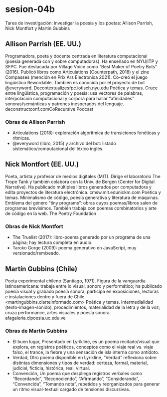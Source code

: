 # sesion-04b

Tarea de investigación: investigar la poesía y los poetas: Allison Parrish, Nick Montfort y Martin Gubbins

## Allison Parrish (EE. UU.)

Programadora, poeta y docente centrada en literatura computacional (poesía generada con y sobre computadoras). Ha enseñado en NYU/ITP y SFPC. Fue destacada por Village Voice como “Best Maker of Poetry Bots” (2016). Publicó libros como Articulations (Counterpath, 2018) y el zine Compasses (mención en Prix Ars Electronica 2021). Co-creó el juego lingüístico Rewordable. También es conocida por el proyecto de bot @everyword. Decontextualizesfpc.iotisch.nyu.edu
Poética y temas. Cruce entre lingüística, programación y poesía: usa vectores de palabras, interpolación computacional y corpora para hallar “afinidades” sonoras/semánticas y patrones inesperados del lenguaje. deconstructconf.comCoRecursive Podcast

### Obras de Allison Parrish

- Articulations (2018): exploración algorítmica de transiciones fonéticas y rítmicas.
- @everyword (libro, 2015) y archivo del bot: listado sistemático/computacional del léxico inglés.

## Nick Montfort (EE. UU.)

Poeta, artista y profesor de medios digitales (MIT). Dirige el laboratorio The Trope Tank y también colabora con la Univ. de Bergen (Center for Digital Narrative). Ha publicado múltiples libros generados por computadora y edita proyectos de literatura electrónica. cmsw.mit.edunickm.com
Poética y temas. Minimalismo de código, poesía generativa y literatura de máquinas. Emblema del género “tiny programs”: obras cuyos poemas/libros salen de programas brevísimos. También trabaja con poemas combinatorios y arte de código en la web. The Poetry Foundation

### Obras de Nick Montfort

- The Truelist (2017): libro-poema generado por un programa de una página; hay lectura completa en audio.
- Taroko Gorge (2009): poema generativo en JavaScript, muy versionado/remixeado.

## Martín Gubbins (Chile)

Poeta experimental chileno (Santiago, 1971). Figura de la vanguardia latinoamericana: trabaja entre lo visual, sonoro y performático; ha publicado poesía visual y grabado poesía sonora; participa en exposiciones, lecturas e instalaciones dentro y fuera de Chile. <martingubbins.clarteinformado.com>
Poética y temas. Intermedialidad (texto-imagen-sonido), procedimientos, materialidad de la letra y de la voz; cruza performance, artes visuales y poesía sonora. afagaleria.clpoesia.uc.edu.ve

### Obras de Martín Gubbins

- El buen lugar, Presentado en Lyrikline, es un poema recitado/visual que explora, en registros poéticos, conceptos como el viaje real vs. viaje falso, el trance, la fiebre y una sensación de isla interna como antídoto.
- Verdad, Otro poema disponible en Lyrikline, “Verdad” reflexiona sobre distintas dimensiones y tipos de verdad: certeza, formal, material, judicial, ficticia, histórica, real, virtual.
- Convención, Un poema que despliega registros verbales como “Recordando”, “Reconociendo”, “Afirmando”, “Considerando”, “Convencida”, “Tomando nota”, repetidos y reorganizados para generar un ritmo visual-textual cargado de tensiones discursivas.
